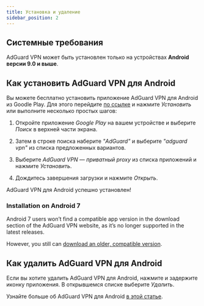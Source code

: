 ```yaml
---
title: Установка и удаление
sidebar_position: 2
---
```


## Системные требования

AdGuard VPN может быть установлен только на устройствах **Android версии 9.0 и выше**.

## Как установить AdGuard VPN для Android

Вы можете бесплатно установить приложение AdGuard VPN для Android из Goodle Play. Для этого перейдите [по ссылке](https://play.google.com/store/apps/details?id=com.adguard.vpn) и нажмите *Установить* или выполните несколько простых шагов:

1. Откройте приложение *Google Play* на вашем устройстве и выберите *Поиск* в верхней части экрана.

2. Затем в строке поиска наберите *"AdGuard"* и выберите *"adguard vpn"* из списка предложенных вариантов.

3. Выберите *AdGuard VPN — приватный proxy* из списка приложений и нажмите *Установить*.

4. Дождитесь завершения загрузки и нажмите *Открыть*.

AdGuard VPN для Android успешно установлен!

### Installation on Android 7

Android 7 users won’t find a compatible app version in the download section of the AdGuard VPN website, as it’s no longer supported in the latest releases.

However, you still can [download an older, compatible version](https://agrd.io/vpn_android_7_for_web).

## Как удалить AdGuard VPN для Android

Если вы хотите удалить AdGuard VPN для Android, нажмите и задержите иконку приложения. В открывшемся списке выберите *Удалить*.

Узнайте больше об AdGuard VPN для Android [в этой статье](/adguard-vpn-for-android/overview).
